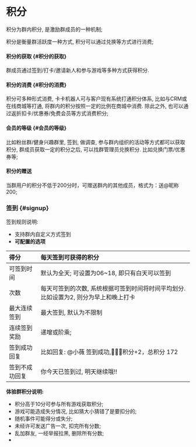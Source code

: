 # 积分

积分为群内积分, 是激励群成员的一种机制;

积分是衡量群活跃度一种方式, 积分可以通过兑换等方式进行消费;

#### 积分的获取 {#积分的获取}

群成员通过签到/打卡/邀请新人和参与游戏等多种方式获得积分.

#### 积分的消费 {#积分的消费}

积分可多种形式消费, 卡卡机器人可与客户现有系统打通积分体系, 比如与CRM或在线商城等打通, 将群内的积分按照一定的比例在商城中消费. 除此之外, 也可以通过返折扣卡/优惠券/免费会员等方式消费积分;

#### 会员的等级 {#会员的等级}

比如粉丝群/健身兴趣群里, 签到, 做调查, 参与群内组织的活动等方式都可以获取积分, 群成员获取一定的积分之后, 可以找群管理员兑换积分. 比如兑换门票/优惠券等;

#### 积分的赠送

当群用户的积分不低于200分时，可赠送群内的其他成员，格式为：送@昵称200;

### 签到 {#signup}

签到规则说明:

* 支持群内自定义方式签到
* **可配置的选项**

| 得分 | 每天签到可获得的积分 |
| :--- | :--- |
| 可签到时间 | 默认为全天; 可设置为06~18, 即只有白天可以签到 |
| 次数 | 每天可签到的次数, 系统根据可签到时间将时间平均划分. 比如设置为2, 则分为早上和晚上打卡 |
| 最大连续签到 | 最大签到, 默认为不限制 |
| 连续签到奖励 | 递增或阶乘; |
| 签到成功回复 | 比如回复: @小薇 签到成功,🌹🌹🌹积分+2，总积分 172 |
| 签到不成功回复 | 你今天已签到过, 明天继续哦!! |

**体验群积分说明:**

* 积分高于10分可参与所有游戏获取积分;
* 游戏可能造成失分情况, 比如猜大小猜错了是要扣分的;
* 随机事件可能得分或失分;
* 未经许可发送广告一次, 扣完所有分数;
* 乱加群友, 一经举报拉黑, 删除所有分数;
* 


